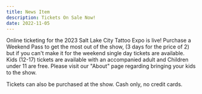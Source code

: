 ```yaml
---
title: News Item
description: Tickets On Sale Now!
date: 2022-11-05
---
```


Online ticketing for the 2023 Salt Lake City Tattoo Expo is live! Purchase a Weekend Pass to get the most out of the show, (3 days for the price of 2) but if you can't make it for the weekend single day tickets are available. Kids (12-17) tickets are available with an accompanied adult and Children under 11 are free. Please visit our "About" page regarding bringing your kids to the show.

Tickets can also be purchased at the show. Cash only, no credit cards.
